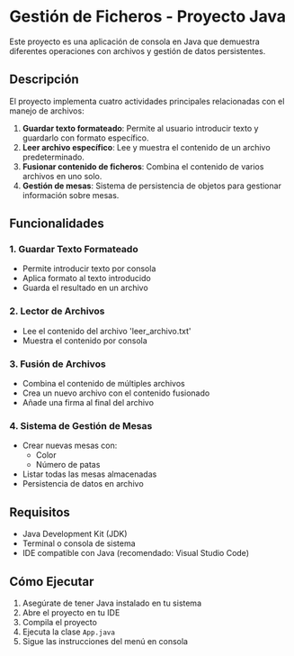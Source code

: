 # Gestión de Ficheros - Proyecto Java

Este proyecto es una aplicación de consola en Java que demuestra diferentes operaciones con archivos y gestión de datos persistentes.

## Descripción

El proyecto implementa cuatro actividades principales relacionadas con el manejo de archivos:

1. **Guardar texto formateado**: Permite al usuario introducir texto y guardarlo con formato específico.
2. **Leer archivo específico**: Lee y muestra el contenido de un archivo predeterminado.
3. **Fusionar contenido de ficheros**: Combina el contenido de varios archivos en uno solo.
4. **Gestión de mesas**: Sistema de persistencia de objetos para gestionar información sobre mesas.

## Funcionalidades

### 1. Guardar Texto Formateado
- Permite introducir texto por consola
- Aplica formato al texto introducido
- Guarda el resultado en un archivo

### 2. Lector de Archivos
- Lee el contenido del archivo 'leer_archivo.txt'
- Muestra el contenido por consola

### 3. Fusión de Archivos
- Combina el contenido de múltiples archivos
- Crea un nuevo archivo con el contenido fusionado
- Añade una firma al final del archivo

### 4. Sistema de Gestión de Mesas
- Crear nuevas mesas con:
  - Color
  - Número de patas
- Listar todas las mesas almacenadas
- Persistencia de datos en archivo

## Requisitos

- Java Development Kit (JDK)
- Terminal o consola de sistema
- IDE compatible con Java (recomendado: Visual Studio Code)

## Cómo Ejecutar

1. Asegúrate de tener Java instalado en tu sistema
2. Abre el proyecto en tu IDE
3. Compila el proyecto
4. Ejecuta la clase `App.java`
5. Sigue las instrucciones del menú en consola
